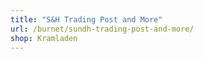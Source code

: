 ```yaml
---
title: "S&H Trading Post and More"
url: /burnet/sundh-trading-post-and-more/
shop: Kramladen
---
```

